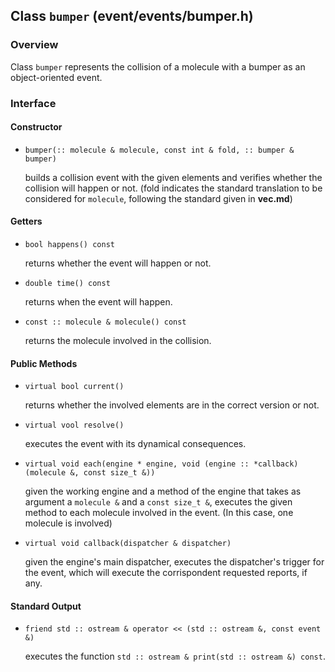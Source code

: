 ## Class `bumper` (event/events/bumper.h)

### Overview

Class `bumper` represents the collision of a molecule with a bumper as an object-oriented event.

### Interface

#### Constructor

  * `bumper(:: molecule & molecule, const int & fold, :: bumper & bumper)`

    builds a collision event with the given elements and verifies whether the collision will happen or not. (fold indicates the standard translation to be considered for `molecule`, following the standard given in **vec.md**)

#### Getters

  * `bool happens() const`

    returns whether the event will happen or not.

  * `double time() const`

    returns when the event will happen.

  * `const :: molecule & molecule() const`

    returns the molecule involved in the collision.

#### Public Methods

  * `virtual bool current()`

    returns whether the involved elements are in the correct version or not.

  * `virtual vool resolve()`

    executes the event with its dynamical consequences.

  * `virtual void each(engine * engine, void (engine :: *callback)(molecule &, const size_t &))`

    given the working engine and a method of the engine that takes as argument a `molecule &` and a `const size_t &`, executes the given method to each molecule involved in the event. (In this case, one molecule is involved)

  * `virtual void callback(dispatcher & dispatcher)`

    given the engine's main dispatcher, executes the dispatcher's trigger for the event, which will execute the corrispondent requested reports, if any.

#### Standard Output

  * `friend std :: ostream & operator << (std :: ostream &, const event &)`

    executes the function `std :: ostream & print(std :: ostream &) const`.
